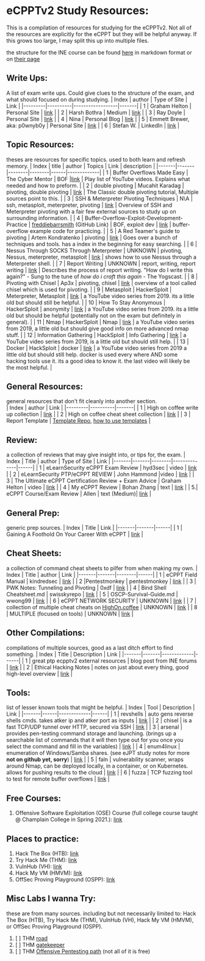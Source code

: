 # eCPPTv2 Study Resources:

This is a compilation of resources for studying for the eCPPTv2. Not all of the resources are explicitly for the eCPPT but they will be helpful anyway. If this grows too large, I may split this up into multiple files. 

the structure for the INE course can be found [here](ine-curriculum.md) in markdown format or on [their page](https://ine.com/learning/paths/penetration-testing-professional) 

## Write Ups:
A list of exam write ups. Could give clues to the structure of the exam, and what should focused on during studying.
| Index | author | Type of Site | Link |
|---------|----------|------------------|-------|
| 1 | Graham Helton | Personal Site | [link](https://www.grahamhelton.com/blog/ecpptblog/) |
| 2 | Harsh Bothra | Medium | [link](https://infosecwriteups.com/ecpptv2-exam-review-f7c4efb6f9aa) |
| 3 | Ray Doyle | Personal Site | [link](https://www.doyler.net/security-not-included/ecppt-exam) |
| 4 | Nina | Personal Blog | [link](https://blog.nina.coffee/2019/05/31/my-ecppt-exam-review-and-tips.ht) |
| 5 | Emmett Brewer, aka: p0wnyb0y | Personal Site | [link](https://p0wnyb0y.com/2020/07/26/the-ecpptv2-exam/) |
| 6 | Stefan W. | LinkedIn | [link](https://www.linkedin.com/pulse/how-you-can-get-ecppt-reasonable-price-why-ines-cyber-waldvogel/) |

## Topic Resources:
theses are resources for specific topics. used to both learn and refresh memory.
| Index | title | author | Topics | Link | description |
|-------|-------|--------|--------|------|-------------|
| 1 | Buffer Overflows Made Easy | The Cyber Mentor | BOF |[link](https://www.youtube.com/playlist?list=PLLKT__MCUeix3O0DPbmuaRuR_4Hxo4m3G) | Play list of YouTube videos. Explains what needed and how to preform. |
| 2 | double pivoting | Mucahit Karadag | pivoting, double pivoting | [link](https://pentest.blog/explore-hidden-networks-with-double-pivoting/) | The Classic double pivoting tutorial, Multiple sources point to this. |
| 3 | SSH & Meterpreter Pivoting Techniques | N\\A | ssh, metasploit, meterpreter, pivoting | [link](https://highon.coffee/blog/ssh-meterpreter-pivoting-techniques/) | Overview of SSH and Meterpreter pivoting with a fair few external sources to study up on surrounding information. |
| 4 | Buffer-Overflow-Exploit-Development-Practice | [freddiebarrsmith](https://github.com/freddiebarrsmith) (GitHub Link) | BOF, exploit dev | [link](https://github.com/freddiebarrsmith/Buffer-Overflow-Exploit-Development-Practice) | buffer-overflow example code for practicing. |
| 5 | A Red Teamer's guide to pivoting | Artem Kondratenko | pivoting | [link](https://artkond.com/2017/03/23/pivoting-guide/) | Goes over a bunch of techniques and tools. has a index in the beginning for easy searching. |
| 6 | Nessus Through SOCKS Through Meterpreter | UNKNOWN | pivoting, Nessus, meterpreter, metasploit | [link](https://digi.ninja/blog/nessus_over_sock4a_over_msf.php) | shows how to use Nessus through a Meterpreter shell. |
| 7 | Report Writing | UNKNOWN | report, writing, report writing | [link](https://enotes.nickapic.com/Report-Writing-2928e26dae6240339b34a65b81af81dd) | Describes the process of report writing. "How do I write this again?" - Sung to the tune of *how do i craft this again* - The Yogscast. |
| 8 | Pivoting with Chisel | Ap3x | pivoting, chisel | [link](https://ap3x.github.io/posts/pivoting-with-chisel/) | overview of a tool called chisel which is used for pivoting. |
| 9 | Metasploit | HackerSploit | Meterpreter, Metasploit | [link](https://www.youtube.com/watch?v=8lR27r8Y_ik&list=PLBf0hzazHTGN31ZPTzBbk70bohTYT7HSm) | a YouTube video series from 2019. its a little old but should still be helpful. | 
| 10 | How To Stay Anonymous | HackerSploit | anonymity | [link](https://www.youtube.com/watch?v=VZMHfO9rOCg&list=PLBf0hzazHTGOh6JBKc8WkpyuZgDPW6yTk) | a YouTube video series from 2019. its a little old but should be helpful (potentially not on the exam but definitely in general). |
| 11 | Nmap | HackerSploit | Nmap | [link](https://www.youtube.com/watch?v=5MTZdN9TEO4&list=PLBf0hzazHTGM8V_3OEKhvCM9Xah3qDdIx) | a YouTube video series from 2019, a little old but should give good info on more advanced nmap stuff. |
| 12 | Information Gathering | HackSploit | Info Gathering | [link](https://www.youtube.com/playlist?list=PLBf0hzazHTGPx4_jgz6wOJoj4cijSv1wW) | a YouTube video series from 2019, is a little old but should still help. |
| 13 | Docker | HackSploit | docker | [link](https://www.youtube.com/watch?v=KINjI1tlo2w&list=PLBf0hzazHTGNv0-GVWZoveC49pIDHEHbn) | a YouTube video series from 2019 a little old but should still help. docker is used every where AND some hacking tools use it. its a good idea to know it. the last video will likely be the most helpful. |

## General Resources:
general resources that don't fit cleanly into another section.  
| Index | author | Link |
|---------|----------|-------|
| 1 | High on coffee write up collection | [link](https://highon.coffee/) |
| 2 | High on coffee cheat sheet collection | [link](https://highon.coffee/blog/cheat-sheet/) |
| 3 | Report Template | [Template Repo](https://github.com/noraj/OSCP-Exam-Report-Template-Markdown), [how to use templates](https://noraj.github.io/OSCP-Exam-Report-Template-Markdown/) |

## Review:
a collection of reviews that may give insight into, or tips for, the exam.
| Index | Title | author | Type of Site | Link |
|-------|-------|--------|--------------|------|
| 1 | eLearnSecurity eCPPT Exam Review | hyd3sec | video | [link](https://www.youtube.com/watch?v=OqzXajcXKdo) |
| 2 | eLearnSecurity PTP/eCPPT REVIEW | John Hammond |video | [link](https://www.youtube.com/watch?v=QOb7oiL6B9I) |
| 3 | The Ultimate eCPPT Certification Review + Exam Advice | Graham Helton | video | [link](https://www.youtube.com/watch?v=zcBU5LQT6KM) |
| 4 | My eCPPT Review | Bohan Zhang | text | [link](https://bohansec.com/2021/05/10/My-eCPPT-Review/) |
| 5.| eCPPT Course/Exam Review | Allen | text (Medium)|  [link](https://allenii24.medium.com/ecppt-course-exam-review-c7a2297809b1) |


## General Prep:
generic prep sources.
| Index | Title | Link |
|-------|-------|------|
| 1 | Gaining A Foothold On Your Career With eCPPT | [link](https://veteransec.org/gaining-a-foothold-on-your-career-with-ecppt/) |

## Cheat Sheets:
a collection of command cheat sheets to pilfer from when making my own. 
| Index | Title | author | Link |
|-------|-------|--------|------|
| 1 | eCPPT Field Manual | kindredsec | [link](https://drive.google.com/file/d/1wC7RMTrWjt74rO8u4X-zM89T_hZzF_A5/edit) |
| 2 |Pentestmonkey | pentestmonkey | [link](https://pentestmonkey.net/cheat-sheet/shells/reverse-shell-cheat-sheet) |
| 3 | PWK Notes: Tunneling and Pivoting | 0xdf | [link](https://0xdf.gitlab.io/2019/01/28/pwk-notes-tunneling-update1.html) |
| 4 | Bind Shell Cheatsheet.md | swisskyrepo | [link](https://github.com/swisskyrepo/PayloadsAllTheThings/blob/master/Methodology%20and%20Resources/Bind%20Shell%20Cheatsheet.md) |
| 5 | OSCP-Survival-Guide.md | wwong99 | [link](https://github.com/wwong99/pentest-notes/blob/master/oscp_resources/OSCP-Survival-Guide.md) |
| 6 | eCPPT NETWORK SECURITY | UNKNOWN | [link](https://pastebin.com/m1Rrhzmw) |
| 7 | collection of multiple cheat cheats on [HighOn.coffee](https://highon.coffee/) | UNKNOWN | [link](https://highon.coffee/blog/cheat-sheet/) |
| 8 | MULTIPLE (focused on tools) | UNKNOWN | [link](https://highon.coffee/blog/penetration-testing-tools-cheat-sheet/) |

## Other Compilations:
compilations of multiple sources, good as a last ditch effort to find something.
| Index | Title | Description | Link |
|-------|-------|-------------|------|
| 1 | great ptp ecpptv2 external resources | blog post from INE forums | [link](https://community.ine.com/t/great-ptp-ecpptv2-external-resources/618) |
| 2 | Ethical Hacking Notes | notes on just about every thing, good high-level overview | [link](https://nickapic.notion.site/nickapic/Ethical-Hacking-Notes-d7b12ee8bd954df6a3bcc335f5de26b7) |

## Tools:
list of lesser known tools that might be helpful.
| Index | Tool | Description | Link |
|-------|------|-------------|------|
| 1 | revshells | auto gens reverse shells cmds. takes atker ip and atker port as inputs | [link](https://www.revshells.com/) |
| 2 | chisel | is a fast TCP/UDP tunnel over HTTP, secured via SSH | [link](https://github.com/jpillora/chisel) |
| 3 | arsenal | provides pen-testing command storage and launching. (brings up a searchable list of commands that it will then type out for you once you select the command and fill in the variables) | [link](https://github.com/Orange-Cyberdefense/arsenal) |
| 4 | enum4linux | enumeration of Windows/Samba shares. (see eJPT study notes for more **not on github yet, sorry**) | [link](https://github.com/cddmp/enum4linux-ng) |
| 5 | faln | vulnerability scanner, wraps around Nmap, can be deployed locally, in a container, or on Kubernetes. allows for pushing results to the cloud | [link](https://github.com/cloudflare/flan) |
| 6 | fuzza | TCP fuzzing tool to test for remote buffer overflows | [link](https://github.com/cytopia/fuzza) |

## Free Courses:
1. Offensive Software Exploitation (OSE) Course (full college course taught @ Champlain College in Spring 2021.): [link](https://exploitation.ashemery.com/)

## Places to practice:
1. Hack The Box (HTB): [link](https://www.hackthebox.com/)
2. Try Hack Me (THM): [link](https://tryhackme.com/dashboard)
3. VulnHub (VH): [link](https://www.vulnhub.com)
4. Hack My VM (HMVM): [link](https://hackmyvm.eu/)
5. OffSec Proving Playground (OSPP): [link](https://www.offensive-security.com/labs/individual/)

## Misc Labs I wanna Try:
these are from many sources. including but not necessarily limited to: Hack The Box (HTB), Try Hack Me (THM), VulnHub (VH), Hack My VM (HMVM), or OffSec Proving Playground (OSPP).
1. [ ] THM [road](https://tryhackme.com/room/road)
2. [ ] THM [gatekeeper](https://tryhackme.com/room/gatekeeper)
3. [ ] THM [Offensive Pentesting path](https://tryhackme.com/path/outline/pentesting) (not all of it is free)